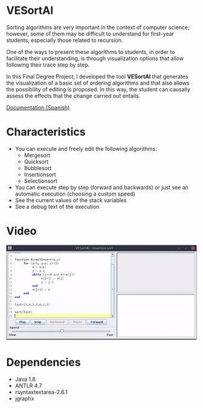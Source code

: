 # VESortAl
Sorting algorithms are very important in the context of computer science; however, some of them may be difficult to understand for first-year students, especially those related to recursion.

One of the ways to present these algorithms to students, in order to facilitate their understanding, is through visualization options that allow following their trace step by step.

In this Final Degree Project, I developed the tool **VESortAl** that generates the visualization of a basic set of ordering algorithms and that also allows the possibility of editing is proposed. In this way, the student can causally assess the effects that the change carried out entails.

[Documentation (Spanish)](https://ruidera.uclm.es/xmlui/handle/10578/16275)

# Characteristics
* You can execute and freely edit the following algorithms:
  * Mergesort
  * Quicksort
  * Bubblesort
  * Insertionsort
  * Selectionsort
* You can execute step by step (forward and backwards) or just see an automatic execution (choosing a custom speed)
* See the current values of the stack variables
* See a debug text of the execution

# Video
![video](/githubAssets/video.gif)

# Dependencies
* Java 1.8
* ANTLR 4.7
* rsyntaxtextarea-2.6.1
* jgraphx
